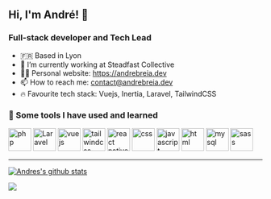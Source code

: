 ## Hi, I'm André! 👋

### Full-stack developer and Tech Lead

- 🇫🇷 Based in Lyon
- 🔭 I’m currently working at Steadfast Collective
- 👨‍💻 Personal website: https://andrebreia.dev
- 📫 How to reach me: [contact@andrebreia.dev](mailto:contact@andrebreia.dev)
- 🔥 Favourite tech stack: Vuejs, Inertia, Laravel, TailwindCSS

### 🚀 Some tools I have used and learned
<p align="left">
<img src="https://cdn.jsdelivr.net/gh/devicons/devicon/icons/php/php-original.svg" alt="php" width="45" height="45" />
<img src="https://raw.githubusercontent.com/danielcranney/readme-generator/main/public/icons/skills/laravel-colored.svg" width="45" height="45" alt="Laravel" />
<img src="https://cdn.jsdelivr.net/gh/devicons/devicon/icons/vuejs/vuejs-original.svg" alt="vuejs" width="45" height="45" />
<img src="https://cdn.jsdelivr.net/gh/devicons/devicon/icons/tailwindcss/tailwindcss-original.svg" alt="tailwindcss" width="45" height="45" />
<img src="https://cdn.jsdelivr.net/gh/devicons/devicon/icons/react/react-original.svg" alt="react native" width="45" height="45" />
<img src="https://cdn.jsdelivr.net/gh/devicons/devicon/icons/css3/css3-original.svg" alt="css" width="45" height="45" />
<img src="https://cdn.jsdelivr.net/gh/devicons/devicon/icons/javascript/javascript-original.svg" alt="javascript" width="45" height="45" />
<img src="https://cdn.jsdelivr.net/gh/devicons/devicon/icons/html5/html5-original.svg" alt="html" width="45" height="45" />
<img src="https://cdn.jsdelivr.net/gh/devicons/devicon/icons/mysql/mysql-original-wordmark.svg" alt="mysql" width="45" height="45" />
<img src="https://cdn.jsdelivr.net/gh/devicons/devicon/icons/sass/sass-original.svg" alt="sass" width="45" height="45" />
</p>

------

[![Andres's github stats](https://github-readme-stats.vercel.app/api?username=andrebreia&show_icons=true&count_private=true)](https://github.com/anuraghazra/github-readme-stats)

![](https://komarev.com/ghpvc/?username=andrebreia)
